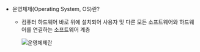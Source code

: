 - 운영체제(Operating System, OS)란?
  - 컴퓨터 하드웨어 바로 위에 설치되어 사용자 및 다른 모든 소프트웨어와 하드웨어를 연결하는 소프트웨어 계층

    ![운영체제란](https://user-images.githubusercontent.com/93430103/192683859-b7927f76-9e9b-4425-8a62-317046c3dc70.png)
    
    
    
    
